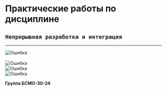 # Практические работы по дисциплине
## `Непрерывная разработка и интеграция`

___

![Ошибка](https://github.com/Dmitryq/cicd/actions/workflows/ci-pr2.yml/badge.svg)<br />  
![Ошибка](https://github.com/Dmitryq/cicd/actions/workflows/ci-pr3.yml/badge.svg)<br />
![Ошибка](https://github.com/Dmitryq/cicd/actions/workflows/ci-pr4.yml/badge.svg)<br />
![Ошибка](https://github.com/Dmitryq/cicd/actions/workflows/cd-pr5.yml/badge.svg)<br />


**Группа БСМО-30-24**

